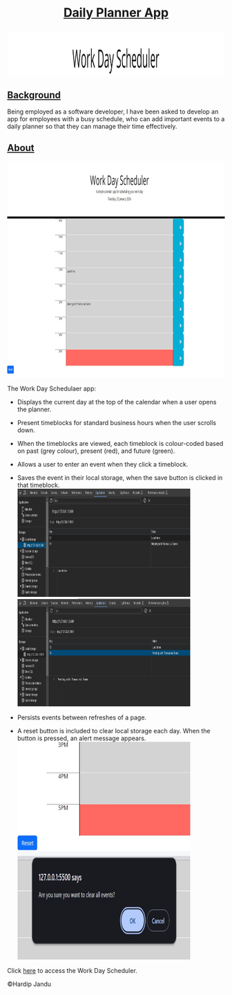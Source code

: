# <p align="center"><ins>Daily Planner App</ins></p>

<p align="center">
  <img width="100%" height="100" src="https://github.com/HJandu/daily_planner_app/blob/main/images/banner.jpg">
</p>

## <ins>Background</ins>
Being employed as a software developer, I have been asked to develop an app for employees with a busy schedule, who can add important events to a daily planner so that they can manage their time effectively. 
 
## <ins>About</ins>
<p align="center">
  <img width="100%" height="500" src="https://github.com/HJandu/daily_planner_app/blob/main/images/front_screen.jpg">
</p>

The Work Day Schedulaer app:

* Displays the current day at the top of the calendar when a user opens the planner.

* Present timeblocks for standard business hours when the user scrolls down.

* When the timeblocks are viewed, each timeblock is colour-coded based on past (grey colour), present (red), and future (green).

* Allows a user to enter an event when they click a timeblock.

* Saves the event in their local storage, when the save button is clicked in that timeblock. <br>
  <img width="400" height="250" src="https://github.com/HJandu/daily_planner_app/blob/main/images/console_1.jpg"> <img width="400" height="250" src="https://github.com/HJandu/daily_planner_app/blob/main/images/console_2.jpg">
  <br>

* Persists events between refreshes of a page.
  
* A reset button is included to clear local storage each day. When the button is pressed, an alert message appears. <br>
  <img width="400" height="250" src="https://github.com/HJandu/daily_planner_app/blob/main/images/reset_button.jpg">
  <img width="400" height="250" src="https://github.com/HJandu/daily_planner_app/blob/main/images/alert_box.jpg">


Click [here]() to access the Work Day Scheduler. 

&copy;Hardip Jandu
